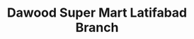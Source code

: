 ---
title: "Dawood Super Mart Latifabad Branch"
url: /hyderabad/dawood-super-mart-latifabad-branch/
shop: mall
---